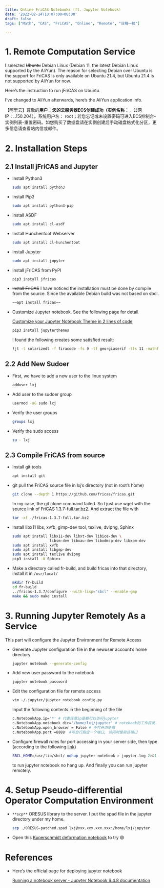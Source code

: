 ```yaml
---
title: Online FriCAS Notebooks (ft. Jupyter Notebook)
date: '2022-02-14T10:07:00+08:00'
draft: false
tags: ["Math", "CAS", "FriCAS", "Online", "Remote", "日精一技"]

---
```


# 1. Remote Computation Service

I selected ~~Ubuntu~~ Debian Linux (Debian 11, the latest Debian Linux supported by the AliYun). The reason for selecting Debian over Ubuntu is the support for FriCAS is only available on Ubuntu 21.4, but Ubuntu 21.4 is not supported by AliYun for now.

 Here’s the instruction to run jFriCAS on Ubuntu. 

[](https://jfricas.readthedocs.io/_/downloads/en/latest/pdf/)

I’ve changed to AliYun afterwards, here’s the AliYun application info.

【阿里云】尊敬的****用户：您的云服务器ECS创建成功（实例名称：****，公网IP：***.***.150.204）。系统用户名： root；若您忘记或未设置密码可进入ECS控制台-实例列表-重置密码。如您购买了数据盘请在实例创建后手动磁盘格式化分区，更多信息请查看站内信或邮件。

# 2. Installation Steps

## 2.1 Install jFriCAS and Jupyter

- Install Python3
  
    ```bash
    sudo apt install python3
    ```
    
- Install Pip3
  
    ```bash
    sudo apt install python3-pip
    ```
    
- Install ASDF
  
    ```bash
    sudo apt install cl-asdf
    ```
    
- Install Hunchentoot Webserver
  
    ```bash
    sudo apt install cl-hunchentoot
    ```
    
- Install Jupyter
  
    ```bash
    sudo apt install jupyter
    ```
    
- Install jFriCAS from PyPI
  
    ```bash
    pip3 install jfricas
    ```
    
- ~~Install FriCAS~~  I have noticed the installation must be done by compile from the source. Since the available Debian build was not based on sbcl.
  
    ```bash
    ~~apt install fricas~~
    ```
    
- Customize Jupyter notebook. See the following page for detail.
  
    [Customize your Jupyter Notebook Theme in 2 lines of code](https://link.medium.com/8LlqPwAswnb)
    
    ```bash
    pip3 install jupyterthemes
    ```
    
    I found the following  creates some satisfied result: 
    
    ```bash
    !jt -t solarizedl -f firacode -fs 9 -tf georgiaserif -tfs 11 -mathfs 100 -T -N -kl
    ```
    

## 2.2 Add New Sudoer

- First, we have to add a new user to the linux system
  
    ```bash
    adduser lxj
    ```
    
- Add user to the sudoer group
  
    ```bash
    usermod -aG sudo lxj
    ```
    
- Verify the user groups
  
    ```bash
    groups lxj
    ```
    
- Verify the sudo access
  
    ```bash
    su - lxj
    ```
    

## 2.3 Compile FriCAS from source

- Install git tools
  
    ```bash
    apt install git
    ```
    
- git pull the FriCAS source file in lxj’s directory (not in root’s home)
  
    ```bash
    git clone --depth 1 https://github.com/fricas/fricas.git
    ```
    
    In my case, the git clone command failed. So I just use wget with the source link of FriCAS 1.3.7-full.tar.bz2. And extract the file with 
    
    ```bash
    tar -xf ./fricas-1.3.7-full.tar.bz2
    ```
    
- Install libx11 libs, xvfb, gimp-dev tool, texlive, dvipng, Sphinx
  
    ```bash
    sudo apt install libx11-dev libxt-dev libice-dev \
                     libsm-dev libxau-dev libxdmcp-dev libxpm-dev
    sudo apt install xvfb
    sudo apt install libgmp-dev
    sudo apt install texlive dvipng
    pip3 install -U Sphinx
    ```
    
- Make a directory called fr-build, and build fricas into that directory, install it in `/usr/local/`
  
    ```bash
    mkdir fr-build
    cd fr-build
    ../fricas-1.3.7/configure --with-lisp="sbcl" --enable-gmp
    make && sudo make install
    ```
    

# 3. Running Jupyter Remotely As a Service

This part will  configure the Jupyter Environment for Remote Access

- Generate Jupyter configuration file in the newuser account’s home directory
  
    ```bash
    jupyter notebook --generate-config
    ```
    
- Add new user password to the notebook
  
    ```bash
    jupyter notebook password
    ```
    
- Edit the configuration file for remote access
  
    ```bash
    vim ~/.jupyter/jupyter_notebook_config.py
    ```
    
    Input the following contents in the beginning of the file
    
    ```bash
    c.NotebookApp.ip='*' # 代表任意ip是都可以访问jupyter
    c.NotebookApp.notebook_dir='/home/lxj/jupyter' # notebook的工作目录，可以自己的实际情况修改，注意要确保目录存在
    c.NotebookApp.open_browser = False # 不打开浏览器
    c.NotebookApp.port =8888  #可自行指定一个端口, 访问时使用该端口
    ```
    
- Configure firewall rules for port accessing in your server side, then type (according to the following [link](https://groups.google.com/g/fricas-devel/c/YPi7XGyCekY/m/Uz0Wg9o4BgAJ))
  
    ```bash
    SBCL_HOME=/usr/lib/sbcl/ nohup jupyter notebook > jupyter.log 2>&1 &
    ```
    
    to run jupyter notebook no hang up.  And finally you can run jupyter remotely.
    

# 4. Setup Pseudo-differential Operator Computation Environment

- `**scp**` ORESUS library to the server. I put the spad file in the jupyter directory under my home.
  
    ```bash
    scp ./ORESUS-patched.spad lxj@xxx.xxx.xxx.xxx:/home/lxj/jupyter
    ```
    
- Open this [Kuperschmidt deformation notebook](http://101.200.150.204:8888/notebooks/jfricas/Kuperschmidt-Deformation.ipynb) to try 😄

# References

- Here’s the official page for deploying jupyter notebook
  
    [Running a notebook server - Jupyter Notebook 6.4.8 documentation](https://jupyter-notebook.readthedocs.io/en/stable/public_server.html)
